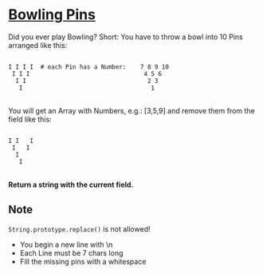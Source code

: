 # [Bowling Pins](https://www.codewars.com/kata/bowling-pins "https://www.codewars.com/kata/585cf93f6ad5e0d9bf000010")

Did you ever play Bowling? Short: You have to throw a bowl into 10 Pins arranged like this:

<pre>
<code>
I I I I  # each Pin has a Number:    7 8 9 10
 I I I                                4 5 6
  I I                                  2 3
   I                                    1
</code>
</pre>

You will get an Array with Numbers, e.g.: [3,5,9] and remove them from the field like this:

<pre>
<code>
I I   I
 I   I
  I   
   I   
</code>
</pre>
<b>Return a string with the current field.</b>

## Note

<code>String.prototype.replace()</code> is not allowed!

<ul>
<li>You begin a new line with \n</li>
<li>Each Line must be 7 chars long</li>
<li>Fill the missing pins with a whitespace</li>
</ul>